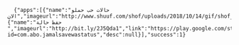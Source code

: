       {"apps":[{"name":"حالات حب حملو الان","imageurl":"http://www.shuuf.com/shof/uploads/2018/10/14/gif/shof_3b1b0ff7c6a12d6.gif","link":"http://bit.ly/2IammgW","desc":null},{"name":"حفظ حالة ","imageurl":"http://bit.ly/2J5Qda1","link":"https://play.google.com/store/apps/details?id=com.abo.jamalsavewastatus","desc":null}],"success":1} 
